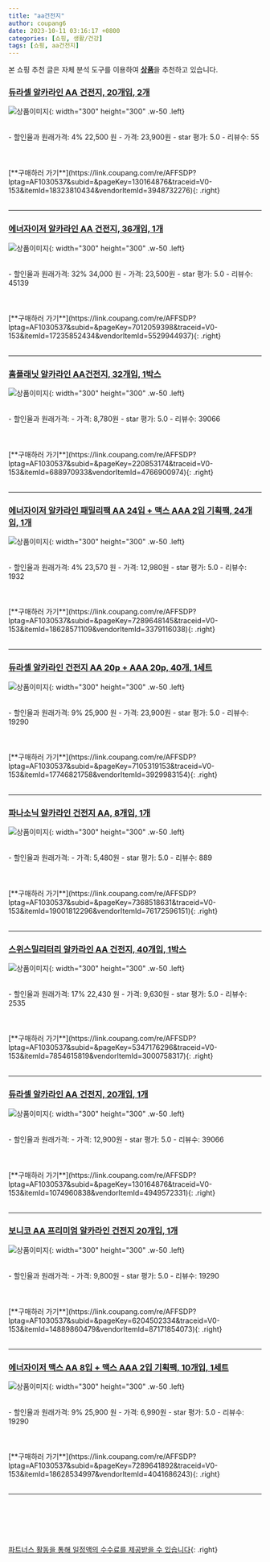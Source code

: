 ```yaml
---
title: "aa건전지"
author: coupang6
date: 2023-10-11 03:16:17 +0800
categories: [쇼핑, 생활/건강]
tags: [쇼핑, aa건전지]
---
```


본 쇼핑 추천 글은 자체 분석 도구를 이용하여 [**상품**](https://link.coupang.com/a/bao1ui)을 추천하고 있습니다.

### [듀라셀 알카라인 AA 건전지, 20개입, 2개](https://link.coupang.com/re/AFFSDP?lptag=AF1030537&subid=&pageKey=130164876&traceid=V0-153&itemId=18323810434&vendorItemId=3948732276)

![상품이미지](https://thumbnail10.coupangcdn.com/thumbnails/remote/230x230ex/image/retail/images/800953576622801-3cdb21b8-9c57-4bd0-ab37-9d22e33d3ea0.jpg){: width="300" height="300" .w-50 .left}


<br>
- 할인율과 원래가격: 4%  22,500   원
- 가격: 23,900원
- star 평가: 5.0
- 리뷰수: 55
<br>
<br>
<br>
<br>
[**구매하러 가기**](https://link.coupang.com/re/AFFSDP?lptag=AF1030537&subid=&pageKey=130164876&traceid=V0-153&itemId=18323810434&vendorItemId=3948732276){: .right}
<br>
<br>

---

### [에너자이저 알카라인 AA 건전지, 36개입, 1개](https://link.coupang.com/re/AFFSDP?lptag=AF1030537&subid=&pageKey=7012059398&traceid=V0-153&itemId=17235852434&vendorItemId=5529944937)

![상품이미지](https://thumbnail7.coupangcdn.com/thumbnails/remote/230x230ex/image/retail/images/4148501056448895-705e6044-3066-41a2-b3f4-b525c3c55608.jpg){: width="300" height="300" .w-50 .left}


<br>
- 할인율과 원래가격: 32%  34,000   원
- 가격: 23,500원
- star 평가: 5.0
- 리뷰수: 45139
<br>
<br>
<br>
<br>
[**구매하러 가기**](https://link.coupang.com/re/AFFSDP?lptag=AF1030537&subid=&pageKey=7012059398&traceid=V0-153&itemId=17235852434&vendorItemId=5529944937){: .right}
<br>
<br>

---

### [홈플래닛 알카라인 AA건전지, 32개입, 1박스](https://link.coupang.com/re/AFFSDP?lptag=AF1030537&subid=&pageKey=220853174&traceid=V0-153&itemId=688970933&vendorItemId=4766900974)

![상품이미지](https://thumbnail7.coupangcdn.com/thumbnails/remote/230x230ex/image/retail/images/3112557406578316-9fac541b-29f8-473f-ae53-c0dde4b5d96c.jpg){: width="300" height="300" .w-50 .left}


<br>
- 할인율과 원래가격: 
- 가격: 8,780원
- star 평가: 5.0
- 리뷰수: 39066
<br>
<br>
<br>
<br>
[**구매하러 가기**](https://link.coupang.com/re/AFFSDP?lptag=AF1030537&subid=&pageKey=220853174&traceid=V0-153&itemId=688970933&vendorItemId=4766900974){: .right}
<br>
<br>

---

### [에너자이저 알카라인 패밀리팩 AA 24입 + 맥스 AAA 2입 기획팩, 24개입, 1개](https://link.coupang.com/re/AFFSDP?lptag=AF1030537&subid=&pageKey=7289648145&traceid=V0-153&itemId=18628571109&vendorItemId=3379116038)

![상품이미지](https://thumbnail7.coupangcdn.com/thumbnails/remote/230x230ex/image/retail/images/4733742002941391-cff37497-dd32-47f3-8ed3-7122356538a7.jpg){: width="300" height="300" .w-50 .left}


<br>
- 할인율과 원래가격: 4%  23,570   원
- 가격: 12,980원
- star 평가: 5.0
- 리뷰수: 1932
<br>
<br>
<br>
<br>
[**구매하러 가기**](https://link.coupang.com/re/AFFSDP?lptag=AF1030537&subid=&pageKey=7289648145&traceid=V0-153&itemId=18628571109&vendorItemId=3379116038){: .right}
<br>
<br>

---

### [듀라셀 알카라인 건전지 AA 20p + AAA 20p, 40개, 1세트](https://link.coupang.com/re/AFFSDP?lptag=AF1030537&subid=&pageKey=7105319153&traceid=V0-153&itemId=17746821758&vendorItemId=3929983154)

![상품이미지](https://thumbnail9.coupangcdn.com/thumbnails/remote/230x230ex/image/retail/images/554504290301709-7aaad334-70ef-49f5-b312-7a256069a10f.jpg){: width="300" height="300" .w-50 .left}


<br>
- 할인율과 원래가격: 9%  25,900   원
- 가격: 23,900원
- star 평가: 5.0
- 리뷰수: 19290
<br>
<br>
<br>
<br>
[**구매하러 가기**](https://link.coupang.com/re/AFFSDP?lptag=AF1030537&subid=&pageKey=7105319153&traceid=V0-153&itemId=17746821758&vendorItemId=3929983154){: .right}
<br>
<br>

---

### [파나소닉 알카라인 건전지 AA, 8개입, 1개](https://link.coupang.com/re/AFFSDP?lptag=AF1030537&subid=&pageKey=7368518631&traceid=V0-153&itemId=19001812296&vendorItemId=76172596151)

![상품이미지](https://thumbnail8.coupangcdn.com/thumbnails/remote/230x230ex/image/retail/images/375474532529139-8f6512fb-7733-441f-97f5-20157b483464.jpg){: width="300" height="300" .w-50 .left}


<br>
- 할인율과 원래가격: 
- 가격: 5,480원
- star 평가: 5.0
- 리뷰수: 889
<br>
<br>
<br>
<br>
[**구매하러 가기**](https://link.coupang.com/re/AFFSDP?lptag=AF1030537&subid=&pageKey=7368518631&traceid=V0-153&itemId=19001812296&vendorItemId=76172596151){: .right}
<br>
<br>

---

### [스위스밀리터리 알카라인 AA 건전지, 40개입, 1박스](https://link.coupang.com/re/AFFSDP?lptag=AF1030537&subid=&pageKey=5347176296&traceid=V0-153&itemId=7854615819&vendorItemId=3000758317)

![상품이미지](https://thumbnail6.coupangcdn.com/thumbnails/remote/230x230ex/image/retail/images/648602992418509-75f0b94b-080b-49cc-b4d5-4fe695dfe838.jpg){: width="300" height="300" .w-50 .left}


<br>
- 할인율과 원래가격: 17%  22,430   원
- 가격: 9,630원
- star 평가: 5.0
- 리뷰수: 2535
<br>
<br>
<br>
<br>
[**구매하러 가기**](https://link.coupang.com/re/AFFSDP?lptag=AF1030537&subid=&pageKey=5347176296&traceid=V0-153&itemId=7854615819&vendorItemId=3000758317){: .right}
<br>
<br>

---

### [듀라셀 알카라인 AA 건전지, 20개입, 1개](https://link.coupang.com/re/AFFSDP?lptag=AF1030537&subid=&pageKey=130164876&traceid=V0-153&itemId=1074960838&vendorItemId=4949572331)

![상품이미지](https://thumbnail9.coupangcdn.com/thumbnails/remote/230x230ex/image/retail/images/3671193570976289-9d845519-8e33-44ec-893c-f951d8a06a7f.jpg){: width="300" height="300" .w-50 .left}


<br>
- 할인율과 원래가격: 
- 가격: 12,900원
- star 평가: 5.0
- 리뷰수: 39066
<br>
<br>
<br>
<br>
[**구매하러 가기**](https://link.coupang.com/re/AFFSDP?lptag=AF1030537&subid=&pageKey=130164876&traceid=V0-153&itemId=1074960838&vendorItemId=4949572331){: .right}
<br>
<br>

---

### [보니코 AA 프리미엄 알카라인 건전지 20개입, 1개](https://link.coupang.com/re/AFFSDP?lptag=AF1030537&subid=&pageKey=6204502334&traceid=V0-153&itemId=14889860479&vendorItemId=87171854073)

![상품이미지](https://thumbnail8.coupangcdn.com/thumbnails/remote/230x230ex/image/vendor_inventory/9596/160849992272e4b229a88df509badb3dcb9141f00145031e80212dcb94e6.jpg){: width="300" height="300" .w-50 .left}


<br>
- 할인율과 원래가격: 
- 가격: 9,800원
- star 평가: 5.0
- 리뷰수: 19290
<br>
<br>
<br>
<br>
[**구매하러 가기**](https://link.coupang.com/re/AFFSDP?lptag=AF1030537&subid=&pageKey=6204502334&traceid=V0-153&itemId=14889860479&vendorItemId=87171854073){: .right}
<br>
<br>

---

### [에너자이저 맥스 AA 8입 + 맥스 AAA 2입 기획팩, 10개입, 1세트](https://link.coupang.com/re/AFFSDP?lptag=AF1030537&subid=&pageKey=7289641892&traceid=V0-153&itemId=18628534997&vendorItemId=4041686243)

![상품이미지](https://thumbnail7.coupangcdn.com/thumbnails/remote/230x230ex/image/retail/images/4733851068082178-7e9c0f73-db1d-4018-917d-ce0039ca3230.jpg){: width="300" height="300" .w-50 .left}


<br>
- 할인율과 원래가격: 9%  25,900   원
- 가격: 6,990원
- star 평가: 5.0
- 리뷰수: 19290
<br>
<br>
<br>
<br>
[**구매하러 가기**](https://link.coupang.com/re/AFFSDP?lptag=AF1030537&subid=&pageKey=7289641892&traceid=V0-153&itemId=18628534997&vendorItemId=4041686243){: .right}
<br>
<br>

---
<br><br><br><br><br> [파트너스 활동을 통해 일정액의 수수료를 제공받을 수 있습니다](https://link.coupang.com/a/bao1ui){: .right}
